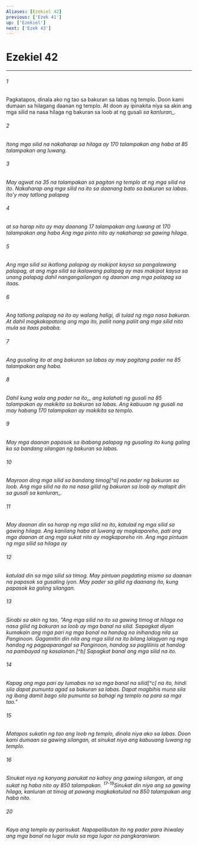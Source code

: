 ```yaml
---
Aliases: [Ezekiel 42]
previous: ['Ezek 41']
up: ['Ezekiel']
next: ['Ezek 43']
---
```

# Ezekiel 42

***






















###### 1 










Pagkatapos, dinala ako ng tao sa bakuran sa labas ng templo. Doon kami dumaan sa hilagang daanan ng templo. At doon ay ipinakita niya sa akin ang mga silid na nasa hilaga ng bakuran sa loob at ng gusali <i class="trans-change">sa kanluran_. 





















###### 2 










Itong mga silid na nakaharap sa hilaga ay 170 talampakan ang haba at 85 talampakan ang luwang. 





















###### 3 










May agwat na 35 na talampakan sa pagitan ng templo at ng mga silid na ito. Nakaharap ang mga silid na ito sa daanang bato sa bakuran sa labas. Itoʼy may tatlong palapag 





















###### 4 










at sa harap nito ay may daanang 17 talampakan ang luwang at 170 talampakan ang haba Ang mga pinto nito ay nakaharap sa gawing hilaga. 





















###### 5 










Ang mga silid sa ikatlong palapag ay makipot kaysa sa pangalawang palapag, at ang mga silid sa ikalawang palapag ay mas makipot kaysa sa unang palapag dahil nangangailangan ng daanan ang mga palapag sa itaas. 





















###### 6 










Ang tatlong palapag na ito ay walang haligi, di tulad ng mga nasa bakuran. At dahil magkakapatong ang mga ito, paliit nang paliit ang mga silid nito mula sa itaas pababa. 





















###### 7 










Ang gusaling ito at ang bakuran sa labas ay may pagitang pader na 85 talampakan ang haba. 





















###### 8 










Dahil <i class="trans-change">kung wala ang pader na ito,_ ang kalahati ng gusali na 85 talampakan ay makikita sa bakuran sa labas. Ang kabuuan ng gusali na may habang 170 talampakan ay makikita sa templo. 





















###### 9 










May mga daanan papasok sa ibabang palapag ng gusaling ito kung galing ka sa bandang silangan ng bakuran sa labas. 





















###### 10 










Mayroon ding mga silid sa bandang timog[^a] na pader ng bakuran sa loob. Ang mga silid na ito na nasa gilid ng bakuran sa loob ay malapit din sa gusali <i class="trans-change">sa kanluran_. 





















###### 11 










May daanan din sa harap ng mga silid na ito, katulad ng mga silid sa gawing hilaga. Ang kanilang haba at luwang ay magkapareho, pati ang mga daanan at ang mga sukat nito ay magkapareho rin. Ang mga pintuan ng mga silid sa hilaga ay 





















###### 12 










katulad din sa mga silid sa timog. May pintuan pagdating mismo sa daanan na papasok sa gusaling iyon. May pader sa gilid ng daanang ito, kung papasok ka galing silangan. 





















###### 13 










Sinabi sa akin ng tao, "Ang mga silid na ito sa gawing timog at hilaga na nasa gilid ng bakuran sa loob ay mga banal na silid. Sapagkat diyan kumakain ang mga pari ng mga banal na handog na inihandog nila sa Panginoon. Gagamitin din nila ang mga silid na ito bilang lalagyan ng mga handog ng pagpaparangal sa Panginoon, handog sa paglilinis at handog na pambayad ng kasalanan.[^b] Sapagkat banal ang mga silid na ito. 





















###### 14 










Kapag ang mga pari ay lumabas na sa mga banal na silid[^c] na ito, hindi sila dapat pumunta agad sa bakuran sa labas. Dapat magbihis muna sila ng ibang damit bago sila pumunta sa bahagi ng templo na para sa mga tao." 





















###### 15 










Matapos sukatin ng tao ang loob ng templo, dinala niya ako sa labas. Doon kami dumaan sa gawing silangan, at sinukat niya ang kabuuang luwang ng templo. 





















###### 16 










Sinukat niya ng kanyang panukat na kahoy ang gawing silangan, at ang sukat ng haba nito ay 850 talampakan. <sup class="versenum">17-19</sup>Sinukat din niya ang sa gawing hilaga, kanluran at timog at pawang magkakatulad na 850 talampakan ang haba nito. 





















###### 20 










Kaya ang templo ay parisukat. Napapalibutan ito ng pader para ihiwalay ang mga banal na lugar mula sa mga lugar na pangkaraniwan.

